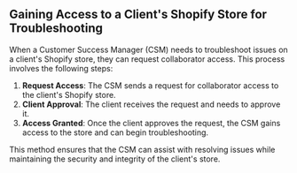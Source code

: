 ## Gaining Access to a Client's Shopify Store for Troubleshooting

When a Customer Success Manager (CSM) needs to troubleshoot issues on a client's Shopify store, they can request collaborator access. This process involves the following steps:

1. **Request Access**: The CSM sends a request for collaborator access to the client's Shopify store.
2. **Client Approval**: The client receives the request and needs to approve it.
3. **Access Granted**: Once the client approves the request, the CSM gains access to the store and can begin troubleshooting.

This method ensures that the CSM can assist with resolving issues while maintaining the security and integrity of the client's store.